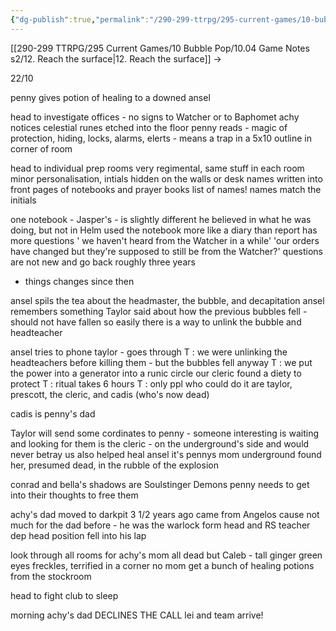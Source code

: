 ```yaml
---
{"dg-publish":true,"permalink":"/290-299-ttrpg/295-current-games/10-bubble-pop/10-04-game-notes-s2/13-where-is-everyone/","dgHomeLink":true,"dgPassFrontmatter":false,"dgShowBacklinks":true,"dgShowLocalGraph":false,"dgShowInlineTitle":true}
---
```



[[290-299 TTRPG/295 Current Games/10 Bubble Pop/10.04 Game Notes s2/12. Reach the surface|12. Reach the surface]] -> 

22/10

penny gives potion of healing to a downed ansel

head to investigate offices - no signs to Watcher or to Baphomet
achy notices celestial runes etched into the floor
penny reads - magic of protection, hiding, locks, alarms, elerts - means a trap
in a 5x10 outline in corner of room

head to individual prep rooms
very regimental, same stuff in each room
minor personalisation, intials hidden on the walls or desk
names written into front pages of notebooks and prayer books
list of names!
names match the initials

one notebook - Jasper's - is slightly different
he believed in what he was doing, but not in Helm
used the notebook more like a diary than report
has more questions
' we haven't heard from the Watcher in a while'
'our orders have changed but they're supposed to still be from the Watcher?'
questions are not new and go back roughly three years
- things changes since then

ansel spils the tea about the headmaster, the bubble, and decapitation
ansel remembers something Taylor said about how the previous bubbles fell - should not have fallen so easily
there is a way to unlink the bubble and headteacher

ansel tries to phone taylor - goes through
T : we were unlinking the headteachers before killing them - but the bubbles fell anyway
T : we put the power into a generator into a runic circle our cleric found a diety to protect
T : ritual takes 6 hours
T : only ppl who could do it are taylor, prescott, the cleric, and cadis (who's now dead)

cadis is penny's dad

Taylor will send some cordinates to penny -  someone interesting is waiting and looking for them
is the cleric - on the underground's side and would never betray us
also helped heal ansel
it's pennys mom
underground found her, presumed dead, in the rubble of the explosion

conrad and bella's shadows are Soulstinger Demons
penny needs to get into their thoughts to free them

achy's dad moved to darkpit 3 1/2 years ago
came from Angelos
cause not much for the dad before - he was the warlock form head and RS teacher
dep head position fell into his lap

look through all rooms for achy's mom
all dead but Caleb - tall ginger green eyes freckles, terrified in a corner
no mom
get a bunch of healing potions from the stockroom

head to fight club to sleep

morning
achy's dad DECLINES THE CALL
lei and team arrive!